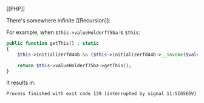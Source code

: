 [[PHP]]

There's somewhere infinite [[Recursion]]:

For example, when `$this->valueHolderf75ba` is `$this`:

```php
public function getThis() : static
{
    $this->initializerfd44b && ($this->initializerfd44b->__invoke($valueHolderf75ba, $this, 'getThis', array(), $this->initializerfd44b) || 1) && $this->valueHolderf75ba = $valueHolderf75ba;

    return $this->valueHolderf75ba->getThis();
}
```

It results in:

```
Process finished with exit code 139 (interrupted by signal 11:SIGSEGV)
```